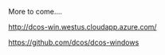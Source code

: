 
More to come....

http://dcos-win.westus.cloudapp.azure.com/


https://github.com/dcos/dcos-windows
